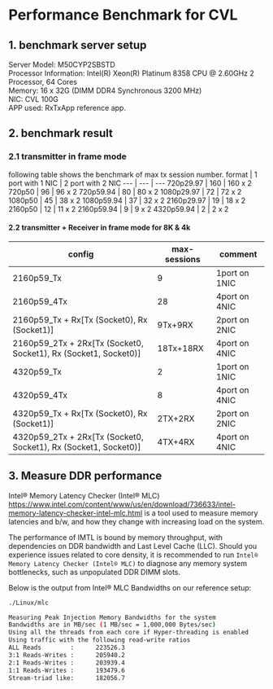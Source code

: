 # Performance Benchmark for CVL

## 1. benchmark server setup

Server Model: M50CYP2SBSTD  
Processor Information: Intel(R) Xeon(R) Platinum 8358 CPU @ 2.60GHz
                       2 Processor, 64 Cores  
Memory: 16 x 32G (DIMM DDR4 Synchronous 3200 MHz)  
NIC: CVL 100G  
APP used: RxTxApp reference app.

## 2. benchmark result

### 2.1 transmitter in frame mode

following table shows the benchmark of max tx session number.
format | 1 port with 1 NIC | 2 port with 2 NIC
--- | --- | ---
720p29.97 | 160 | 160 x 2
720p50 | 96 | 96 x 2
720p59.94 | 80 | 80 x 2
1080p29.97 | 72 | 72 x 2
1080p50 | 45 | 38 x 2
1080p59.94 | 37 | 32 x 2
2160p29.97 | 19 | 18 x 2
2160p50 | 12 | 11 x 2
2160p59.94 | 9 | 9 x 2
4320p59.94 | 2 | 2 x 2

#### 2.2 transmitter + Receiver in frame mode for 8K & 4k

config | max-sessions | comment
--- | --- | ---
2160p59_Tx | 9 | 1port on 1NIC
2160p59_4Tx | 28 | 4port on 4NIC
2160p59_Tx + Rx​[Tx (Socket0), Rx (Socket1)] | 9Tx+9RX | 2port on 2NIC
2160p59_2Tx + 2Rx​[Tx (Socket0, Socket1), Rx (Socket1, Socket0)] | 18Tx+18RX | 4port on 4NIC
4320p59_Tx | 2 | 1port on 1NIC
4320p59_4Tx | 8 | 4port on 4NIC
4320p59_Tx + Rx​[Tx (Socket0), Rx (Socket1)] | 2TX+2RX | 2port on 2NIC
4320p59_2Tx + 2Rx​[Tx (Socket0, Socket1), Rx (Socket1, Socket0)] | 4TX+4RX | 4port on 4NIC

## 3. Measure DDR performance

Intel® Memory Latency Checker (Intel® MLC) <https://www.intel.com/content/www/us/en/download/736633/intel-memory-latency-checker-intel-mlc.html> is a tool used to measure memory latencies and b/w, and how they change with increasing load on the system.

The performance of IMTL is bound by memory throughput, with dependencies on DDR bandwidth and Last Level Cache (LLC). Should you experience issues related to core density, it is recommended to run `Intel® Memory Latency Checker (Intel® MLC)` to diagnose any memory system bottlenecks, such as unpopulated DDR DIMM slots.

Below is the output from Intel® MLC Bandwidths on our reference setup:

```bash
./Linux/mlc

Measuring Peak Injection Memory Bandwidths for the system
Bandwidths are in MB/sec (1 MB/sec = 1,000,000 Bytes/sec)
Using all the threads from each core if Hyper-threading is enabled
Using traffic with the following read-write ratios
ALL Reads        :      223526.3
3:1 Reads-Writes :      205940.2
2:1 Reads-Writes :      203939.4
1:1 Reads-Writes :      193479.6
Stream-triad like:      182056.7
```
